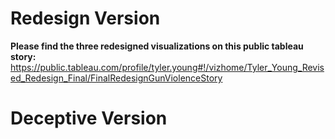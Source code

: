 # Redesign Version

**Please find the three redesigned visualizations on this public tableau story:**
<https://public.tableau.com/profile/tyler.young#!/vizhome/Tyler_Young_Revised_Redesign_Final/FinalRedesignGunViolenceStory>



# Deceptive Version




